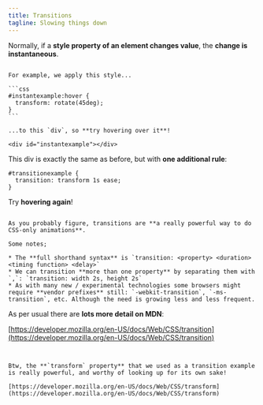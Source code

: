 ```yaml
---
title: Transitions
tagline: Slowing things down
---
```


Normally, if a **style property of an element changes value**, the **change is instantaneous**.

~~~

For example, we apply this style...

```css
#instantexample:hover {
  transform: rotate(45deg);
}
```

...to this `div`, so **try hovering over it**!

<div id="instantexample"></div>

~~~

This div is exactly the same as before, but with **one additional rule**:

```
#transitionexample {
  transition: transform 1s ease;
}
```

Try **hovering again**!

<div id="transitionexample"></div>

~~~

As you probably figure, transitions are **a really powerful way to do CSS-only animations**.

Some notes;

* The **full shorthand syntax** is `transition: <property> <duration> <timing function> <delay>`
* We can transition **more than one property** by separating them with `,`: `transition: width 2s, height 2s`
* As with many new / experimental technologies some browsers might require **vendor prefixes** still: `-webkit-transition`, `-ms-transition`, etc. Although the need is growing less and less frequent.

~~~

As per usual there are **lots more detail on MDN**:

[https://developer.mozilla.org/en-US/docs/Web/CSS/transition](https://developer.mozilla.org/en-US/docs/Web/CSS/transition)

~~~


Btw, the **`transform` property** that we used as a transition example is really powerful, and worthy of looking up for its own sake!

[https://developer.mozilla.org/en-US/docs/Web/CSS/transform](https://developer.mozilla.org/en-US/docs/Web/CSS/transform)